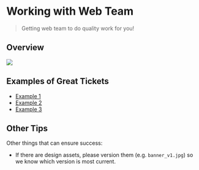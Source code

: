 # Working with Web Team
> Getting web team to do quality work for you!

## Overview
<img src="/images/web/General/web-team-tickets.svg" />

## Examples of Great Tickets

- <a href="https://issues.liferay.com/browse/LRIS-27550">Example 1</a>
- <a href="https://issues.liferay.com/browse/LRIS-27643">Example 2</a>
- <a href="https://issues.liferay.com/browse/LRIS-27418">Example 3</a>

## Other Tips

Other things that can ensure success:

- If there are design assets, please version them (e.g. `banner_v1.jpg`) so we know which version is most current. 